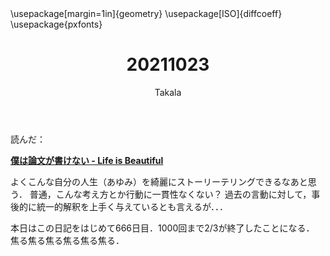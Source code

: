 ﻿---
title: 20211023
yesterday: 20211022
tomorrow: 20211024
days: 666
author: Takala
header-includes:
  - \usepackage[margin=1in]{geometry}
  - \usepackage[ISO]{diffcoeff}
  - \usepackage{pxfonts}
---



読んだ：


**[僕は論文が書けない - Life is Beautiful](https://lambtani.hatenablog.jp/entry/2021/10/22/141349)**



よくこんな自分の人生（あゆみ）を綺麗にストーリーテリングできるなあと思う．
普通，こんな考え方とか行動に一貫性なくない？
過去の言動に対して，事後的に統一的解釈を上手く与えているとも言えるが．．．


本日はこの日記をはじめて666日目．1000回まで2/3が終了したことになる．
焦る焦る焦る焦る焦る焦る．


